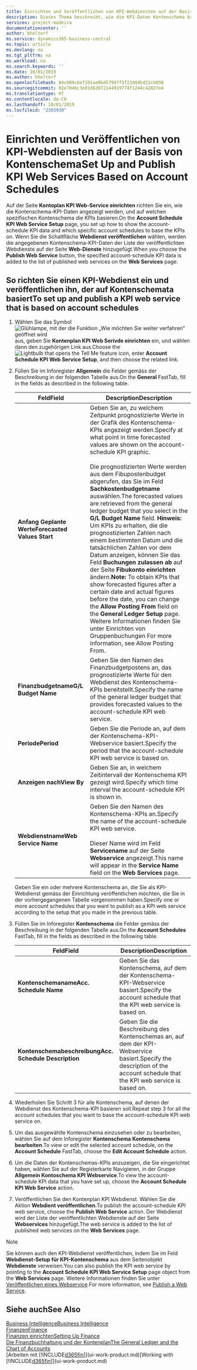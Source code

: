 ```yaml
---
title: Einrichten und Veröffentlichen von KPI-Webdiensten auf der Basis von Kontenschema | Microsoft Docs
description: Dieses Thema beschreibt, wie die KPI-Daten Kontenschema basierend auf bestimmte Kontenschema angezeigt werden.
services: project-madeira
documentationcenter: ''
author: bholtorf
ms.service: dynamics365-business-central
ms.topic: article
ms.devlang: na
ms.tgt_pltfrm: na
ms.workload: na
ms.search.keywords: ''
ms.date: 10/01/2019
ms.author: bholtorf
ms.openlocfilehash: 84cb09cbe7291ae0bd57997f5f23d04bd22cb898
ms.sourcegitcommit: 02e704bc3e01d62072144919774f1244c42827e4
ms.translationtype: HT
ms.contentlocale: de-CH
ms.lasthandoff: 10/01/2019
ms.locfileid: "2303930"
---
```

# <a name="set-up-and-publish-kpi-web-services-based-on-account-schedules"></a><span data-ttu-id="7a99b-103">Einrichten und Veröffentlichen von KPI-Webdiensten auf der Basis von Kontenschema</span><span class="sxs-lookup"><span data-stu-id="7a99b-103">Set Up and Publish KPI Web Services Based on Account Schedules</span></span>
<span data-ttu-id="7a99b-104">Auf der Seite **Kontoplan KPI Web-Service einrichten** richten Sie ein, wie die Kontenschema-KPI-Daten angezeigt werden, und auf welchen spezifischen Kontenschema die KPIs basieren.</span><span class="sxs-lookup"><span data-stu-id="7a99b-104">On the **Account Schedule KPI Web Service Setup** page, you set up how to show the account-schedule KPI data and which specific account schedules to base the KPIs on.</span></span> <span data-ttu-id="7a99b-105">Wenn Sie die Schaltfläche **Webdienst veröffentlichen** wählen, werden die angegebenen Kontenschema-KPI-Daten der Liste der veröffentlichten Webdienste auf der Seite **Web-Dienste** hinzugefügt.</span><span class="sxs-lookup"><span data-stu-id="7a99b-105">When you choose the **Publish Web Service** button, the specified account-schedule KPI data is added to the list of published web services on the **Web Services** page.</span></span>  

## <a name="to-set-up-and-publish-a-kpi-web-service-that-is-based-on-account-schedules"></a><span data-ttu-id="7a99b-106">So richten Sie einen KPI-Webdienst ein und veröffentlichen ihn, der auf Kontenschemata basiert</span><span class="sxs-lookup"><span data-stu-id="7a99b-106">To set up and publish a KPI web service that is based on account schedules</span></span>  
1.  <span data-ttu-id="7a99b-107">Wählen Sie das Symbol ![Glühlampe, mit der die Funktion „Wie möchten Sie weiter verfahren“ geöffnet wird](media/ui-search/search_small.png "Wie möchten Sie weiter verfahren?") aus, geben Sie **Kontenplan KPI Web Serivde einrichten** ein, und wählen dann den zugehörigen Link aus.</span><span class="sxs-lookup"><span data-stu-id="7a99b-107">Choose the ![Lightbulb that opens the Tell Me feature](media/ui-search/search_small.png "Tell me what you want to do") icon, enter **Account Schedule KPI Web Service Setup**, and then choose the related link.</span></span>  
2.  <span data-ttu-id="7a99b-108">Füllen Sie im Inforegister **Allgemein** die Felder gemäss der Beschreibung in der folgenden Tabelle aus.</span><span class="sxs-lookup"><span data-stu-id="7a99b-108">On the **General** FastTab, fill in the fields as described in the following table.</span></span>  

    |<span data-ttu-id="7a99b-109">Feld</span><span class="sxs-lookup"><span data-stu-id="7a99b-109">Field</span></span>|<span data-ttu-id="7a99b-110">Description</span><span class="sxs-lookup"><span data-stu-id="7a99b-110">Description</span></span>|  
    |---------------------------------|---------------------------------------|  
    |<span data-ttu-id="7a99b-111">**Anfang Geplante Werte**</span><span class="sxs-lookup"><span data-stu-id="7a99b-111">**Forecasted Values Start**</span></span>|<span data-ttu-id="7a99b-112">Geben Sie an, zu welchem Zeitpunkt prognostizierte Werte in der Grafik des Kontenschema-KPIs angezeigt werden.</span><span class="sxs-lookup"><span data-stu-id="7a99b-112">Specify at what point in time forecasted values are shown on the account-schedule KPI graphic.</span></span><br /><br /> <span data-ttu-id="7a99b-113">Die prognostizierten Werte werden aus dem Fibupostenbudget abgerufen, das Sie im Feld **Sachkostenbudgetname** auswählen.</span><span class="sxs-lookup"><span data-stu-id="7a99b-113">The forecasted values are retrieved from the general ledger budget that you select in the **G/L Budget Name** field.</span></span> <span data-ttu-id="7a99b-114">**Hinweis:**  Um KPIs zu erhalten, die die prognostizierten Zahlen nach einem bestimmten Datum und die tatsächlichen Zahlen vor dem Datum anzeigen, können Sie das Feld **Buchungen zulassen ab** auf der Seite **Fibukonto einrichten** ändern.</span><span class="sxs-lookup"><span data-stu-id="7a99b-114">**Note:**  To obtain KPIs that show forecasted figures after a certain date and actual figures before the date, you can change the **Allow Posting From** field on the **General Ledger Setup** page.</span></span> <span data-ttu-id="7a99b-115">Weitere Informationen finden Sie unter Einrichten von Gruppenbuchungen </span><span class="sxs-lookup"><span data-stu-id="7a99b-115">For more information, see Allow Posting From.</span></span>|  
    |<span data-ttu-id="7a99b-116">**Finanzbudgetname**</span><span class="sxs-lookup"><span data-stu-id="7a99b-116">**G/L Budget Name**</span></span>|<span data-ttu-id="7a99b-117">Geben Sie den Namen des Finanzbudgetpostens an, das prognostizierte Werte für den Webdienst des Kontenschema-KPIs bereitstellt.</span><span class="sxs-lookup"><span data-stu-id="7a99b-117">Specify the name of the general ledger budget that provides forecasted values to the account-schedule KPI web service.</span></span>|  
    |<span data-ttu-id="7a99b-118">**Periode**</span><span class="sxs-lookup"><span data-stu-id="7a99b-118">**Period**</span></span>|<span data-ttu-id="7a99b-119">Geben Sie die Periode an, auf dem der Kontenschema-KPI-Webservice basiert.</span><span class="sxs-lookup"><span data-stu-id="7a99b-119">Specify the period that the account-schedule KPI web service is based on.</span></span>|  
    |<span data-ttu-id="7a99b-120">**Anzeigen nach**</span><span class="sxs-lookup"><span data-stu-id="7a99b-120">**View By**</span></span>|<span data-ttu-id="7a99b-121">Geben Sie an, in welchem Zeitintervall der Kontenschema KPI gezeigt wird.</span><span class="sxs-lookup"><span data-stu-id="7a99b-121">Specify which time interval the account-schedule KPI is shown in.</span></span>|  
    |<span data-ttu-id="7a99b-122">**Webdienstname**</span><span class="sxs-lookup"><span data-stu-id="7a99b-122">**Web Service Name**</span></span>|<span data-ttu-id="7a99b-123">Geben Sie den Namen des Kontenschema-KPIs an.</span><span class="sxs-lookup"><span data-stu-id="7a99b-123">Specify the name of the account-schedule KPI web service.</span></span><br /><br /> <span data-ttu-id="7a99b-124">Dieser Name wird im Feld **Servicename** auf der Seite **Webservice** angezeigt.</span><span class="sxs-lookup"><span data-stu-id="7a99b-124">This name will appear in the **Service Name** field on the **Web Services** page.</span></span>|  

    <span data-ttu-id="7a99b-125">Geben Sie ein oder mehrere Kontenschema an, die Sie als KPI-Webdienst gemäss der Einrichtung veröffentlichen möchten, die Sie in der vorhergegangenen Tabelle vorgenommen haben.</span><span class="sxs-lookup"><span data-stu-id="7a99b-125">Specify one or more account schedules that you want to publish as a KPI web service according to the setup that you made in the previous table.</span></span>  

3.  <span data-ttu-id="7a99b-126">Füllen Sie im Inforegister **Kontenschema** die Felder gemäss der Beschreibung in der folgenden Tabelle aus.</span><span class="sxs-lookup"><span data-stu-id="7a99b-126">On the **Account Schedules** FastTab, fill in the fields as described in the following table.</span></span>  

    |<span data-ttu-id="7a99b-127">Feld</span><span class="sxs-lookup"><span data-stu-id="7a99b-127">Field</span></span>|<span data-ttu-id="7a99b-128">Description</span><span class="sxs-lookup"><span data-stu-id="7a99b-128">Description</span></span>|  
    |---------------------------------|---------------------------------------|  
    |<span data-ttu-id="7a99b-129">**Kontenschemaname**</span><span class="sxs-lookup"><span data-stu-id="7a99b-129">**Acc. Schedule Name**</span></span>|<span data-ttu-id="7a99b-130">Geben Sie das Kontenschema, auf dem der Kontenschema-KPI-Webservice basiert.</span><span class="sxs-lookup"><span data-stu-id="7a99b-130">Specify the account schedule that the KPI web service is based on.</span></span>|  
    |<span data-ttu-id="7a99b-131">**Kontenschemabeschreibung**</span><span class="sxs-lookup"><span data-stu-id="7a99b-131">**Acc. Schedule Description**</span></span>|<span data-ttu-id="7a99b-132">Geben Sie die Beschreibung des Kontenschemas an, auf dem der KPI-Webservice basiert.</span><span class="sxs-lookup"><span data-stu-id="7a99b-132">Specify the description of the account schedule that the KPI web service is based on.</span></span>|  

4.  <span data-ttu-id="7a99b-133">Wiederholen Sie Schritt 3 für alle Kontenschema, auf denen der Webdienst des Kontenschema-KPI basieren soll.</span><span class="sxs-lookup"><span data-stu-id="7a99b-133">Repeat step 3 for all the account schedules that you want to base the account-schedule KPI web service on.</span></span>  
5.  <span data-ttu-id="7a99b-134">Um das ausgewählte Kontenschema einzusehen oder zu bearbeiten, wählen Sie auf dem Inforegister **Kontenschema** **Kontenschema bearbeiten**.</span><span class="sxs-lookup"><span data-stu-id="7a99b-134">To view or edit the selected account schedule, on the **Account Schedule** FastTab, choose the **Edit Account Schedule** action.</span></span>  
6.  <span data-ttu-id="7a99b-135">Um die Daten der Kontenschemas-KPIs anzuzeigen, die Sie eingerichtet haben, wählen Sie auf der Registerkarte Navigieren, in der Gruppe **Allgemein Kontoschema KPI Webservice**.</span><span class="sxs-lookup"><span data-stu-id="7a99b-135">To view the account-schedule KPI data that you have set up, choose the **Account Schedule KPI Web Service** action.</span></span>  
7.  <span data-ttu-id="7a99b-136">Veröffentlichen Sie den Kontenplan KPI Webdienst. Wählen Sie die Aktion **Webdient veröffentlichen**.</span><span class="sxs-lookup"><span data-stu-id="7a99b-136">To publish the account-schedule KPI web service, choose the **Publish Web Service** action.</span></span> <span data-ttu-id="7a99b-137">Der Webdienst wird der Liste der veröffentlichten Webdienste auf der Seite **Webservices** hinzugefügt.</span><span class="sxs-lookup"><span data-stu-id="7a99b-137">The web service is added to the list of published web services on the **Web Services** page.</span></span>  

> [!NOTE]  
>  <span data-ttu-id="7a99b-138">Sie können auch den KPI-Webdienst veröffentlichen, indem Sie im Feld **Webdienst-Setup für KPI-Kontenschema** aus dem Seitenobjekt **Webdienste** verweisen.</span><span class="sxs-lookup"><span data-stu-id="7a99b-138">You can also publish the KPI web service by pointing to the **Account Schedule KPI Web Service Setup** page object from the **Web Services** page.</span></span> <span data-ttu-id="7a99b-139">Weitere Informationen finden Sie unter [Veröffentlichen eines Webservice](across-how-publish-web-service.md).</span><span class="sxs-lookup"><span data-stu-id="7a99b-139">For more information, see [Publish a Web Service](across-how-publish-web-service.md).</span></span>  

## <a name="see-also"></a><span data-ttu-id="7a99b-140">Siehe auch</span><span class="sxs-lookup"><span data-stu-id="7a99b-140">See Also</span></span>  
[<span data-ttu-id="7a99b-141">Business Intelligence</span><span class="sxs-lookup"><span data-stu-id="7a99b-141">Business Intelligence</span></span>](bi.md)  
[<span data-ttu-id="7a99b-142">Finanzen</span><span class="sxs-lookup"><span data-stu-id="7a99b-142">Finance</span></span>](finance.md)  
[<span data-ttu-id="7a99b-143">Finanzen einrichten</span><span class="sxs-lookup"><span data-stu-id="7a99b-143">Setting Up Finance</span></span>](finance-setup-finance.md)  
[<span data-ttu-id="7a99b-144">Die Finanzbuchhaltung und der Kontenplan</span><span class="sxs-lookup"><span data-stu-id="7a99b-144">The General Ledger and the Chart of Accounts</span></span>](finance-general-ledger.md)  
<span data-ttu-id="7a99b-145">[Arbeiten mit [!INCLUDE[d365fin](includes/d365fin_md.md)]](ui-work-product.md)</span><span class="sxs-lookup"><span data-stu-id="7a99b-145">[Working with [!INCLUDE[d365fin](includes/d365fin_md.md)]](ui-work-product.md)</span></span>

